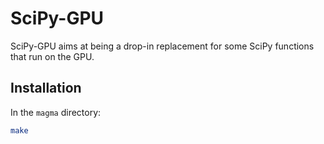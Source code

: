 # SciPy-GPU

SciPy-GPU aims at being a drop-in replacement for some SciPy functions that run on the GPU.

## Installation

In the `magma` directory:

```bash
make
```

